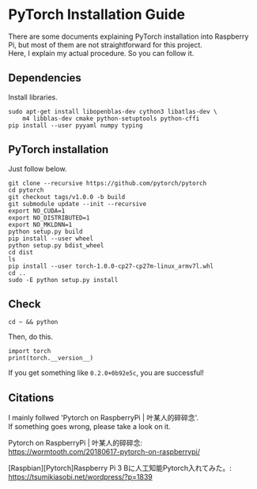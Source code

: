 # PyTorch Installation Guide  

There are some documents explaining PyTorch installation into Raspberry Pi, but most of them are not straightforward for this project.  
Here, I explain my actual procedure. So you can follow it.  

## Dependencies

Install libraries.  
```shell
sudo apt-get install libopenblas-dev cython3 libatlas-dev \
    m4 libblas-dev cmake python-setuptools python-cffi
pip install --user pyyaml numpy typing
```

## PyTorch installation

Just follow below.  

```shell
git clone --recursive https://github.com/pytorch/pytorch
cd pytorch
git checkout tags/v1.0.0 -b build
git submodule update --init --recursive
export NO_CUDA=1
export NO_DISTRIBUTED=1
export NO_MKLDNN=1
python setup.py build
pip install --user wheel
python setup.py bdist_wheel
cd dist
ls
pip install --user torch-1.0.0-cp27-cp27m-linux_armv7l.whl
cd ..
sudo -E python setup.py install
```

## Check
```shell
cd ~ && python
```
Then, do this.
```shell
import torch
print(torch.__version__)
```
If you get something like ```0.2.0+0b92e5c```, you are successful!  

## Citations
I mainly follwed 'Pytorch on RaspberryPi | 叶某人的碎碎念'.  
If something goes wrong, please take a look on it.  

Pytorch on RaspberryPi | 叶某人的碎碎念:  
https://wormtooth.com/20180617-pytorch-on-raspberrypi/

[Raspbian][Pytorch]Raspberry Pi 3 Bに人工知能Pytorch入れてみた。:  
https://tsumikiasobi.net/wordpress/?p=1839
